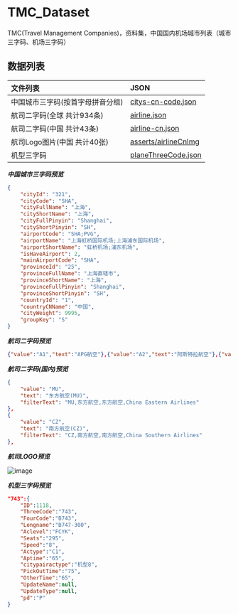# TMC_Dataset
TMC(Travel Management Companies)，资料集，中国国内机场城市列表（城市三字码、机场三字码）

## 数据列表

| 文件列表                     | JSON | 
|:--------------------------------|:-----|
| 中国城市三字码(按首字母拼音分组) | [citys-cn-code.json](https://github.com/Timeon1/TMC_Dataset/citys-cn-code.json) |
| 航司二字码(全球 共计934条) | [airline.json](https://github.com/Timeon1/TMC_Dataset/airline.json) |
| 航司二字码(中国 共计43条) | [airline-cn.json](https://github.com/Timeon1/TMC_Dataset/airline-cn.json) |
| 航司Logo图片(中国 共计40张) | [asserts/airlineCnImg](https://github.com/Timeon1/TMC_Dataset/asserts/airlineCnImg) |
| 机型三字码 | [planeThreeCode.json](https://github.com/Timeon1/TMC_Dataset/planeThreeCode.json) |


***中国城市三字码预览***
```json
{
    "cityId": "321",
    "cityCode": "SHA",
    "cityFullName": "上海",
    "cityShortName": "上海",
    "cityFullPinyin": "Shanghai",
    "cityShortPinyin": "SH",
    "airportCode": "SHA;PVG",
    "airportName": "上海虹桥国际机场;上海浦东国际机场",
    "airportShortName": "虹桥机场;浦东机场",
    "isHaveAirport": 2,
    "mainAirportCode": "SHA",
    "provinceId": "25",
    "provinceFullName": "上海直辖市",
    "provinceShortName": "上海",
    "provinceFullPinyin": "Shanghai",
    "provinceShortPinyin": "SH",
    "countryId": "1",
    "countryCNName": "中国",
    "cityWeight": 9995,
    "groupKey": "S"
}
```
***航司二字码预览***
```json
{"value":"A1","text":"APG航空"},{"value":"A2","text":"阿斯特拉航空"},{"value":"A3","text":"爱琴海航空"}
```
***航司二字码(国内)预览***
```json
{
    "value": "MU",
    "text": "东方航空(MU)",
    "filterText": "MU,东方航空,东方航空,China Eastern Airlines"
},
{
    "value": "CZ",
    "text": "南方航空(CZ)",
    "filterText": "CZ,南方航空,南方航空,China Southern Airlines"
},
```
***航司LOGO预览***

![image](https://github.com/Timeon1/asserts/airlineCnImg/MU.svg)

***机型三字码预览***
```json
"743":{
    "ID":1118,
    "ThreeCode":"743",
    "FourCode":"B743",
    "Longname":"B747-300",
    "Aclevel":"FCYK",
    "Seats":"295",
    "Speed":"8",
    "Actype":"C1",
    "Aptime":"65",
    "citypairactype":"机型8",
    "PickOutTime":"75",
    "OtherTime":"65",
    "UpdateName":null,
    "UpdateType":null,
    "pd":"P"
}
```